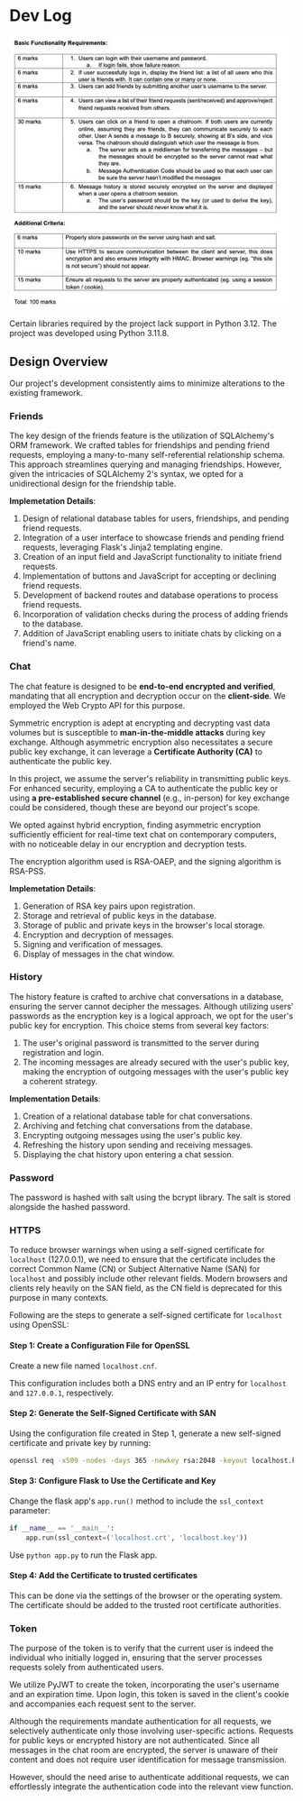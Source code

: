 # Dev Log

![task](task.jpg)

Certain libraries required by the project lack support in Python 3.12. The project was developed using Python 3.11.8.

## Design Overview

Our project's development consistently aims to minimize alterations to the existing framework.

### Friends

The key design of the friends feature is the utilization of SQLAlchemy's ORM framework. We crafted tables for friendships and pending friend requests, employing a many-to-many self-referential relationship schema. This approach streamlines querying and managing friendships. However, given the intricacies of SQLAlchemy 2's syntax, we opted for a unidirectional design for the friendship table.

**Implemetation Details**:

1. Design of relational database tables for users, friendships, and pending friend requests.
2. Integration of a user interface to showcase friends and pending friend requests, leveraging Flask's Jinja2 templating engine.
3. Creation of an input field and JavaScript functionality to initiate friend requests.
4. Implementation of buttons and JavaScript for accepting or declining friend requests.
5. Development of backend routes and database operations to process friend requests.
6. Incorporation of validation checks during the process of adding friends to the database.
7. Addition of JavaScript enabling users to initiate chats by clicking on a friend's name.

### Chat

The chat feature is designed to be **end-to-end encrypted and verified**, mandating that all encryption and decryption occur on the **client-side**. We employed the Web Crypto API for this purpose.

Symmetric encryption is adept at encrypting and decrypting vast data volumes but is susceptible to **man-in-the-middle attacks** during key exchange. Although asymmetric encryption also necessitates a secure public key exchange, it can leverage a **Certificate Authority (CA)** to authenticate the public key.

In this project, we assume the server's reliability in transmitting public keys. For enhanced security, employing a CA to authenticate the public key or using **a pre-established secure channel** (e.g., in-person) for key exchange could be considered, though these are beyond our project's scope.

We opted against hybrid encryption, finding asymmetric encryption sufficiently efficient for real-time text chat on contemporary computers, with no noticeable delay in our encryption and decryption tests.

The encryption algorithm used is RSA-OAEP, and the signing algorithm is RSA-PSS.

**Implemetation Details**:

1. Generation of RSA key pairs upon registration.
2. Storage and retrieval of public keys in the database.
3. Storage of public and private keys in the browser's local storage.
4. Encryption and decryption of messages.
5. Signing and verification of messages.
6. Display of messages in the chat window.

### History

The history feature is crafted to archive chat conversations in a database, ensuring the server cannot decipher the messages. Although utilizing users' passwords as the encryption key is a logical approach, we opt for the user's public key for encryption. This choice stems from several key factors:

1. The user's original password is transmitted to the server during registration and login.
2. The incoming messages are already secured with the user's public key, making the encryption of outgoing messages with the user's public key a coherent strategy.

**Implementation Details**:

1. Creation of a relational database table for chat conversations.
2. Archiving and fetching chat conversations from the database.
3. Encrypting outgoing messages using the user's public key.
4. Refreshing the history upon sending and receiving messages.
5. Displaying the chat history upon entering a chat session.

### Password

The password is hashed with salt using the bcrypt library. The salt is stored alongside the hashed password.

### HTTPS

To reduce browser warnings when using a self-signed certificate for `localhost` (127.0.0.1), we need to ensure that the certificate includes the correct Common Name (CN) or Subject Alternative Name (SAN) for `localhost` and possibly include other relevant fields. Modern browsers and clients rely heavily on the SAN field, as the CN field is deprecated for this purpose in many contexts.

Following are the steps to generate a self-signed certificate for `localhost` using OpenSSL:

#### Step 1: Create a Configuration File for OpenSSL

Create a new file named `localhost.cnf`.

This configuration includes both a DNS entry and an IP entry for `localhost` and `127.0.0.1`, respectively.

#### Step 2: Generate the Self-Signed Certificate with SAN

Using the configuration file created in Step 1, generate a new self-signed certificate and private key by running:

```bash
openssl req -x509 -nodes -days 365 -newkey rsa:2048 -keyout localhost.key -out localhost.crt -config localhost.cnf -extensions 'v3_req'
```

#### Step 3: Configure Flask to Use the Certificate and Key

Change the flask app's `app.run()` method to include the `ssl_context` parameter:

```python
if __name__ == '__main__':
    app.run(ssl_context=('localhost.crt', 'localhost.key'))
```

Use `python app.py` to run the Flask app.

#### Step 4: Add the Certificate to trusted certificates

This can be done via the settings of the browser or the operating system. The certificate should be added to the trusted root certificate authorities.

### Token

The purpose of the token is to verify that the current user is indeed the individual who initially logged in, ensuring that the server processes requests solely from authenticated users.

We utilize PyJWT to create the token, incorporating the user's username and an expiration time. Upon login, this token is saved in the client's cookie and accompanies each request sent to the server.

Although the requirements mandate authentication for all requests, we selectively authenticate only those involving user-specific actions. Requests for public keys or encrypted history are not authenticated. Since all messages in the chat room are encrypted, the server is unaware of their content and does not require user identification for message transmission.

However, should the need arise to authenticate additional requests, we can effortlessly integrate the authentication code into the relevant view function.
